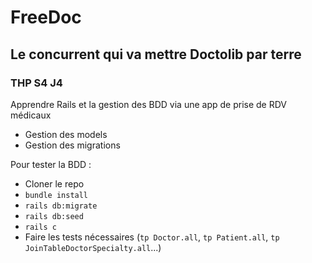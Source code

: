 # FreeDoc
## Le concurrent qui va mettre Doctolib par terre

### THP S4 J4


Apprendre Rails et la gestion des BDD via une app de prise de RDV médicaux
* Gestion des models
* Gestion des migrations

Pour tester la BDD :
* Cloner le repo
* `bundle install`
* `rails db:migrate`
* `rails db:seed`
* `rails c`
* Faire les tests nécessaires (`tp Doctor.all`, `tp Patient.all`, `tp JoinTableDoctorSpecialty.all`...)

